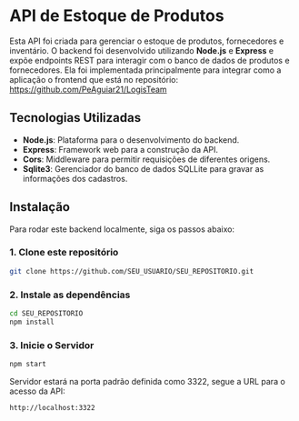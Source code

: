 # API de Estoque de Produtos

Esta API foi criada para gerenciar o estoque de produtos, fornecedores e inventário. O backend foi desenvolvido utilizando **Node.js** e **Express** e expõe endpoints REST para interagir com o banco de dados de produtos e fornecedores.
Ela foi implementada principalmente para integrar como a aplicação o frontend que está no repositório: https://github.com/PeAguiar21/LogisTeam

## Tecnologias Utilizadas

- **Node.js**: Plataforma para o desenvolvimento do backend.
- **Express**: Framework web para a construção da API.
- **Cors**: Middleware para permitir requisições de diferentes origens.
- **Sqlite3**: Gerenciador do banco de dados SQLLite para gravar as informações dos cadastros.

## Instalação

Para rodar este backend localmente, siga os passos abaixo:

### 1. Clone este repositório
```bash
git clone https://github.com/SEU_USUARIO/SEU_REPOSITORIO.git
```

### 2. Instale as dependências

```bash
cd SEU_REPOSITORIO
npm install
```

### 3. Inicie o Servidor

```bash
npm start
```
Servidor estará na porta padrão definida como 3322, segue a URL para o acesso da API:

```text
http://localhost:3322
```
